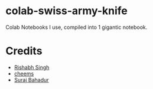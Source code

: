 # colab-swiss-army-knife
Colab Notebooks I use, compiled into 1 gigantic notebook.

# Credits
- [Rishabh Singh](https://github.com/r12habh)
- [cheems](https://github.com/cheems)
- [Suraj Bahadur](https://github.com/surajbahadur591)
